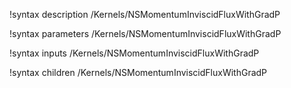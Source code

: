 !syntax description /Kernels/NSMomentumInviscidFluxWithGradP

!syntax parameters /Kernels/NSMomentumInviscidFluxWithGradP

!syntax inputs /Kernels/NSMomentumInviscidFluxWithGradP

!syntax children /Kernels/NSMomentumInviscidFluxWithGradP
